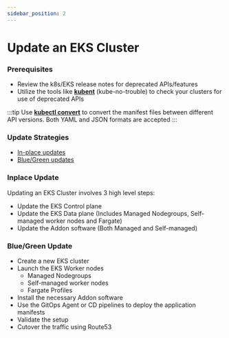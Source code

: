 ```yaml
---
sidebar_position: 2
---
```


# Update an EKS Cluster

### Prerequisites
- Review the k8s/EKS release notes for deprecated APIs/features
- Utilize the tools like **[kubent](https://github.com/doitintl/kube-no-trouble)** (kube-no-trouble) to check your clusters for use of deprecated APIs

:::tip
Use **[kubectl convert](https://kubernetes.io/docs/tasks/tools/install-kubectl-linux/#install-kubectl-convert-plugin)** to convert the manifest files between different API versions. Both YAML and JSON formats are accepted
:::


### Update Strategies
- [In-place updates](#inplace-update)
- [Blue/Green updates](#bluegreen-update)


### Inplace Update
Updating an EKS Cluster involves 3 high level steps:

- Update the EKS Control plane
- Update the EKS Data plane (Includes Managed Nodegroups, Self-managed worker nodes and Fargate)
- Update the Addon software (Both Managed and Self-managed)

### Blue/Green Update

- Create a new EKS cluster
- Launch the EKS Worker nodes
    - Managed Nodegroups
    - Self-managed worker nodes
    - Fargate Profiles
- Install the necessary Addon software
- Use the GitOps Agent or CD pipelines to deploy the application manifests
- Validate the setup
- Cutover the traffic using Route53

